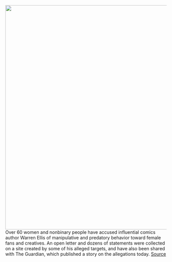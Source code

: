 <img src='https://cdn.vox-cdn.com/thumbor/s6dDYreT_uFoqttwEeo0t4r6Ba4=/0x0:1596x2244/1200x800/filters:focal(615x933:869x1187)/cdn.vox-cdn.com/uploads/chorus_image/image/67052235/125462319.jpg.0.jpg' width='700px' /><br/>
Over 60 women and nonbinary people have accused influential comics author Warren Ellis of manipulative and predatory behavior toward female fans and creatives. An open letter and dozens of statements were collected on a site created by some of his alleged targets, and have also been shared with The Guardian, which published a story on the allegations today.
<a href='https://www.theverge.com/2020/7/13/21322558/warren-ellis-allegations-forums-emotional-abuse-open-letter'> Source <a/>